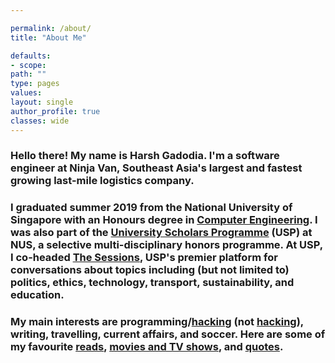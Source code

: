 ```yaml
---

permalink: /about/
title: "About Me"

defaults:
- scope:
path: ""
type: pages
values:
layout: single
author_profile: true
classes: wide
---
```


### Hello there! My name is Harsh Gadodia. I'm a software engineer at Ninja Van, Southeast Asia's largest and fastest growing last-mile logistics company.

### I graduated summer 2019 from the National University of Singapore with an Honours degree in [Computer Engineering](http://www.ceg.nus.edu.sg/admissions/exploreceg.html#what). I was also part of the [University Scholars Programme](http://www.usp.nus.edu.sg) (USP) at NUS, a selective multi-disciplinary honors programme. At USP, I co-headed [The Sessions](http://www.usp.nus.edu.sg/life-at-usp/interest-groups/239-the-sessions), USP's premier platform for conversations about topics including (but not limited to) politics, ethics, technology, transport, sustainability, and education.

### My main interests are programming/[hacking](https://en.wikipedia.org/wiki/Hacker_culture) (not [hacking](https://en.wikipedia.org/wiki/Security_hacker)), writing, travelling, current affairs, and soccer. Here are some of my favourite [reads](#reads), [movies and TV shows](#movies), and [quotes](#quotes).

